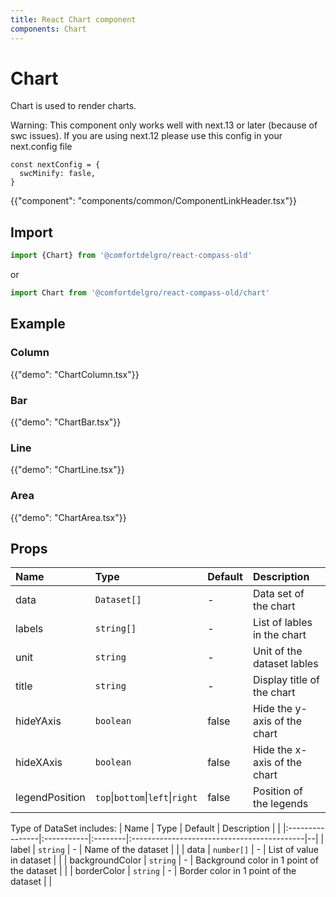 ```yaml
---
title: React Chart component
components: Chart
---
```


# Chart

<p class="description">Chart is used to render charts.</p>

Warning: This component only works well with next.13 or later (because of swc issues). If you are using next.12 please use this config in your next.config file

```
const nextConfig = {
  swcMinify: fasle,
}
```

{{"component": "components/common/ComponentLinkHeader.tsx"}}

## Import

```js
import {Chart} from '@comfortdelgro/react-compass-old'
```

or

```js
import Chart from '@comfortdelgro/react-compass-old/chart'
```

## Example

### Column

{{"demo": "ChartColumn.tsx"}}

### Bar

{{"demo": "ChartBar.tsx"}}

### Line

{{"demo": "ChartLine.tsx"}}

### Area

{{"demo": "ChartArea.tsx"}}

## Props

| Name           | Type                             | Default | Description                  |
| :------------- | :------------------------------- | :------ | :--------------------------- |
| data           | `Dataset[]`                      | -       | Data set of the chart        |
| labels         | `string[]`                       | -       | List of lables in the chart  |
| unit           | `string`                         | -       | Unit of the dataset lables   |
| title          | `string`                         | -       | Display title of the chart   |
| hideYAxis      | `boolean`                        | false   | Hide the y-axis of the chart |
| hideXAxis      | `boolean`                        | false   | Hide the x-axis of the chart |
| legendPosition | `top`\|`bottom`\|`left`\|`right` | false   | Position of the legends      |

Type of DataSet includes:
| Name | Type | Default | Description | |
|:----------------|:-----------|:--------|:-------------------------------------------|--|
| label | `string` | - | Name of the dataset | |
| data | `number[]` | - | List of value in dataset | |
| backgroundColor | `string` | - | Background color in 1 point of the dataset | |
| borderColor | `string` | - | Border color in 1 point of the dataset | |
